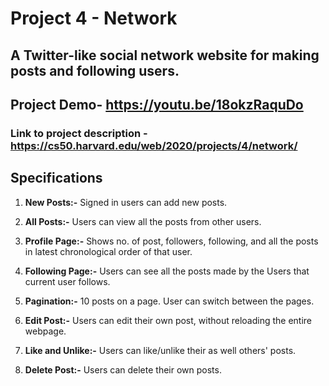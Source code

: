 ﻿# Project 4 - Network

## A Twitter-like social network website for making posts and following users.

## Project Demo- https://youtu.be/18okzRaquDo

### Link to project description - https://cs50.harvard.edu/web/2020/projects/4/network/

## Specifications

1. **New Posts:-** Signed in users can add new posts.

2. **All Posts:-** Users can view all the posts from other users.

3. **Profile Page:-** Shows no. of post, followers, following, and all the posts in latest chronological order of that user.

4. **Following Page:-** Users can see all the posts made by the Users that current user follows.

5. **Pagination:-** 10 posts on a page. User can switch between the pages.

6. **Edit Post:-** Users can edit their own post, without reloading the entire webpage.

7. **Like and Unlike:-** Users can like/unlike their as well others' posts.

8. **Delete Post:-** Users can delete their own posts.
